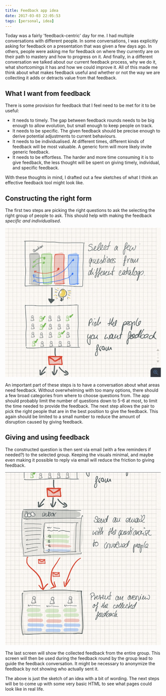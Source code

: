 ```yaml
---
title: Feedback app idea
date: 2017-03-03 22:05:53
tags: [personal, idea]
---
```


Today was a fairly 'feedback-centric' day for me. I had multiple conversations with different people. In some conversations, I was explicitly asking for feedback on a presentation that was given a few days ago. In others, people were asking me for feedback on where they currently are on their path to mastery and how to progress on it. And finally, in a different conversation we talked about our current feedback process, why we do it, what shortcomings it has and how we could improve it. All of this made me think about what makes feedback useful and whether or not the way we are collecting it adds or detracts value from that feedback.

## What I want from feedback

There is some provision for feedback that I feel need to be met for it to be useful:

- It needs to timely. The gap between feedback rounds needs to be big enough to allow evolution, but small enough to keep people on track.
- It needs to be specific. The given feedback should be precise enough to derive potential adjustments to current behaviours.
- It needs to be individualised. At different times, different kinds of feedback will be most valuable. A generic form will more likely invite generic feedback.
- It needs to be effortless. The harder and more time consuming it is to give feedback, the less thought will be spent on giving timely, individual, and specific feedback.

With these thoughts in mind, I drafted out a few sketches of what I think an effective feedback tool might look like.

## Constructing the right form

The first two steps are picking the right questions to ask the selecting the right group of people to ask. This should help with making the feedback _specific and individualised_.

![Constructing Feedback Form](./constructing-feedback-form.jpg)

An important part of these steps is to have a conversation about what areas need feedback. Without overwhelming with too many options, there should a few broad categories from where to choose questions from. The app should probably limit the number of questions down to 5-6 at most, to limit the time needed to provide the feedback. The next step allows the pair to pick the right people that are in the best position to give the feedback. This again should be limited to a small number to reduce the amount of disruption caused by giving feedback.

## Giving and using feedback

The constructed question is then sent via email (with a few reminders if needed?) to the selected group. Keeping the visuals minimal, and maybe even making it possible to reply via email will reduce the friction to giving feedback.

![Giving Feedback Screen](./giving-feedback-screen.jpg)

The last screen will show the collected feedback from the entire group. This screen will then be used during the feedback round by the group lead to guide the feedback conversation. It might be necessary to anonymize the feedback by not showing who actually sent it.

The above is just the sketch of an idea with a bit of wording. The next steps will be to come up with some very basic HTML to see what pages could look like in real life.
